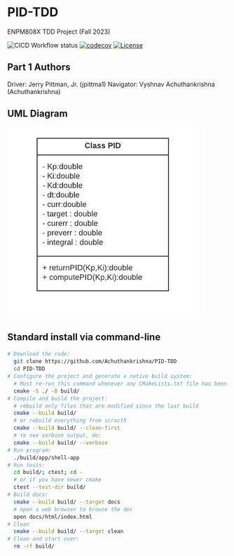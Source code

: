# PID-TDD
ENPM808X TDD Project (Fall 2023)

![CICD Workflow status](https://github.com/Achuthankrishna/PID-TDD/actions/workflows/run-unit-test-and-upload-codecov.yml/badge.svg) [![codecov](https://codecov.io/gh/Achuthankrishna/PID-TDD/branch/main/graph/badge.svg)](https://codecov.io/gh/Achuthankrishna/PID-TDD) [![License](https://img.shields.io/badge/license-MIT-blue.svg)](LICENSE)

## Part 1 Authors
Driver: Jerry Pittman, Jr. (jpittma1)
Navigator: Vyshnav Achuthankrishna (Achuthankrishna)

## UML Diagram 
![alt text](/UML/UML1.jpeg)

## Standard install via command-line
```bash
# Download the code:
  git clone https://github.com/Achuthankrishna/PID-TDD
  cd PID-TDD
# Configure the project and generate a native build system:
  # Must re-run this command whenever any CMakeLists.txt file has been changed.
  cmake -S ./ -B build/
# Compile and build the project:
  # rebuild only files that are modified since the last build
  cmake --build build/
  # or rebuild everything from scracth
  cmake --build build/ --clean-first
  # to see verbose output, do:
  cmake --build build/ --verbose
# Run program:
  ./build/app/shell-app
# Run tests:
  cd build/; ctest; cd -
  # or if you have newer cmake
  ctest --test-dir build/
# Build docs:
  cmake --build build/ --target docs
  # open a web browser to browse the doc
  open docs/html/index.html
# Clean
  cmake --build build/ --target clean
# Clean and start over:
  rm -rf build/
```
